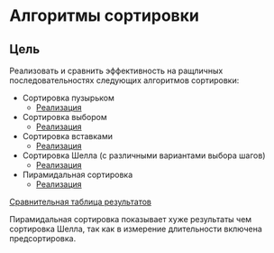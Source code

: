 # Алгоритмы сортировки

## Цель

Реализовать и сравнить эффективность на ращличных последовательностях следующих алгоритмов сортировки:
- Сортировка пузырьком
    - [Реализация](bubble_sort.go)
- Сортировка выбором
    - [Реализация](selection_sort.go)
- Сортировка вставками
    - [Реализация](insertion_sort.go)
- Сортировка Шелла (с различными вариантами выбора шагов)
    - [Реализация](shell_sort.go)
- Пирамидальная сортировка
    - [Реализация](heap_sort.go)
    

[Сравнительная таблица результатов](_report.txt)

Пирамидальная сортировка показывает хуже результаты чем сортировка Шелла, 
так как в измерение длительности включена предсортировка.
